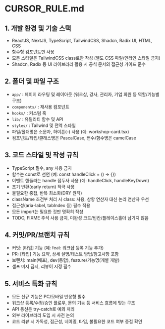 # CURSOR_RULE.md

## 1. 개발 환경 및 기술 스택
- ReactJS, NextJS, TypeScript, TailwindCSS, Shadcn, Radix UI, HTML, CSS
- 함수형 컴포넌트만 사용
- 모든 스타일은 TailwindCSS class로만 작성 (별도 CSS 파일/인라인 스타일 금지)
- Shadcn, Radix 등 UI 라이브러리 활용 시 공식 문서의 접근성 가이드 준수

## 2. 폴더 및 파일 구조
- `app/` : 페이지 라우팅 및 레이아웃 (워크샵, 강사, 관리자, 기업 회원 등 역할/기능별 구조)
- `components/` : 재사용 컴포넌트
- `hooks/` : 커스텀 훅
- `lib/` : 유틸리티 함수 및 API
- `styles/` : Tailwind 및 전역 스타일
- 파일/폴더명은 소문자, 하이픈(-) 사용 (예: workshop-card.tsx)
- 컴포넌트/타입/클래스명은 PascalCase, 변수/함수명은 camelCase

## 3. 코드 스타일 및 작성 규칙
- TypeScript 필수, any 사용 금지
- 함수는 const로 선언 (예: const handleClick = () => {})
- 이벤트 핸들러는 handle 접두사 사용 (예: handleClick, handleKeyDown)
- 조기 반환(early return) 적극 사용
- 불필요한 중첩, 반복 최소화(DRY 원칙)
- className 조건부 처리 시 class: 사용, 삼항 연산자 대신 논리 연산자 우선
- 접근성(aria-label, tabIndex 등) 필수 적용
- 모든 import는 필요한 것만 명확히 작성
- TODO, FIXME 주석 사용 금지, 미완성 코드/빈칸/플레이스홀더 남기지 않음

## 4. 커밋/PR/브랜치 규칙
- 커밋: [타입] 기능 (예: feat: 워크샵 등록 기능 추가)
- PR: [타입] 기능 요약, 상세 설명/테스트 방법/참고사항 포함
- 브랜치: main(배포), dev(통합), feature/기능명(개별 개발)
- 셀프 머지 금지, 리뷰어 지정 필수

## 5. 서비스 특화 규칙
- 모든 신규 기능은 PC/모바일 반응형 필수
- 워크샵 등록/수정/승인 플로우, 문의 기능 등 서비스 흐름에 맞는 구조
- API 통신은 try-catch로 예외 처리
- 외부 라이브러리 도입 시 사전 논의
- 코드 리뷰 시 가독성, 접근성, 네이밍, 타입, 불필요한 코드 여부 중점 확인 